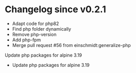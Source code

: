 # Changelog since v0.2.1
- Adapt code for php82 
- Find php folder dynamically 
- Remove php-version 
- Add php-fpm 
- Merge pull request #56 from einschmidt:generalize-php

Update php packages for alpine 3.19 
- Update php packages for alpine 3.19 
